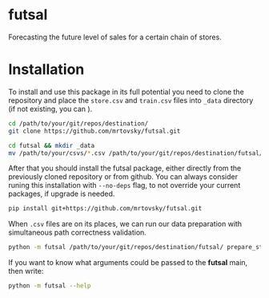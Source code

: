 # futsal

Forecasting the future level of sales for a certain chain of stores.

# Installation

To install and use this package in its full potential you need to clone the repository and place the `store.csv` and `train.csv` files into `_data` directory (if not existing, you can ).

```bash
cd /path/to/your/git/repos/destination/
git clone https://github.com/mrtovsky/futsal.git

cd futsal && mkdir _data
mv /path/to/your/csvs/*.csv /path/to/your/git/repos/destination/futsal/_data/
```

After that you should install the futsal package, either directly from the previously cloned repository or from github.
You can always consider runing this installation with `--no-deps` flag, to not override your current packages, if upgrade is needed.

```bash
pip install git+https://github.com/mrtovsky/futsal.git
```

When `.csv` files are on its places, we can run our data preparation with simultaneous path correctness validation.

```bash
python -m futsal /path/to/your/git/repos/destination/futsal/ prepare_store --validate
```

If you want to know what arguments could be passed to the **futsal** main, then write:

```bash
python -m futsal --help
```
